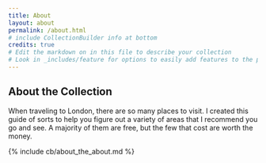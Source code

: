 ```yaml
---
title: About
layout: about
permalink: /about.html
# include CollectionBuilder info at bottom
credits: true
# Edit the markdown on in this file to describe your collection
# Look in _includes/feature for options to easily add features to the page
---
```




## About the Collection

When traveling to London, there are so many places to visit. I created this guide of sorts to help you figure out a variety of areas that I recommend you go and see. A majority of them are free, but the few that cost are worth the money.


{% include cb/about_the_about.md %} 

